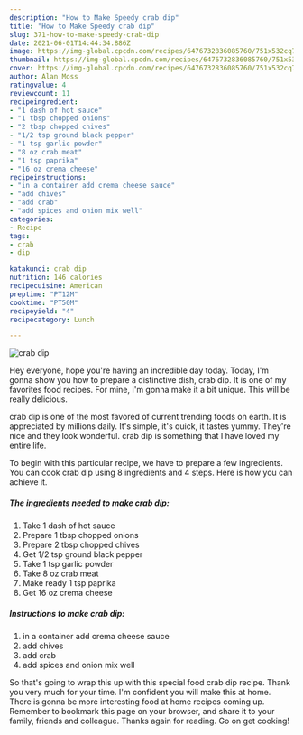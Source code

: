 ```yaml
---
description: "How to Make Speedy crab dip"
title: "How to Make Speedy crab dip"
slug: 371-how-to-make-speedy-crab-dip
date: 2021-06-01T14:44:34.886Z
image: https://img-global.cpcdn.com/recipes/6476732836085760/751x532cq70/crab-dip-recipe-main-photo.jpg
thumbnail: https://img-global.cpcdn.com/recipes/6476732836085760/751x532cq70/crab-dip-recipe-main-photo.jpg
cover: https://img-global.cpcdn.com/recipes/6476732836085760/751x532cq70/crab-dip-recipe-main-photo.jpg
author: Alan Moss
ratingvalue: 4
reviewcount: 11
recipeingredient:
- "1 dash of hot sauce"
- "1 tbsp chopped onions"
- "2 tbsp chopped chives"
- "1/2 tsp ground black pepper"
- "1 tsp garlic powder"
- "8 oz crab meat"
- "1 tsp paprika"
- "16 oz crema cheese"
recipeinstructions:
- "in a container add crema cheese sauce"
- "add chives"
- "add crab"
- "add spices and onion mix well"
categories:
- Recipe
tags:
- crab
- dip

katakunci: crab dip 
nutrition: 146 calories
recipecuisine: American
preptime: "PT12M"
cooktime: "PT50M"
recipeyield: "4"
recipecategory: Lunch

---
```



![crab dip](https://img-global.cpcdn.com/recipes/6476732836085760/751x532cq70/crab-dip-recipe-main-photo.jpg)

Hey everyone, hope you're having an incredible day today. Today, I'm gonna show you how to prepare a distinctive dish, crab dip. It is one of my favorites food recipes. For mine, I'm gonna make it a bit unique. This will be really delicious.



crab dip is one of the most favored of current trending foods on earth. It is appreciated by millions daily. It's simple, it's quick, it tastes yummy. They're nice and they look wonderful. crab dip is something that I have loved my entire life.


To begin with this particular recipe, we have to prepare a few ingredients. You can cook crab dip using 8 ingredients and 4 steps. Here is how you can achieve it.

<!--inarticleads1-->

##### The ingredients needed to make crab dip:

1. Take 1 dash of hot sauce
1. Prepare 1 tbsp chopped onions
1. Prepare 2 tbsp chopped chives
1. Get 1/2 tsp ground black pepper
1. Take 1 tsp garlic powder
1. Take 8 oz crab meat
1. Make ready 1 tsp paprika
1. Get 16 oz crema cheese




<!--inarticleads2-->

##### Instructions to make crab dip:

1. in a container add crema cheese sauce
1. add chives
1. add crab
1. add spices and onion mix well




So that's going to wrap this up with this special food crab dip recipe. Thank you very much for your time. I'm confident you will make this at home. There is gonna be more interesting food at home recipes coming up. Remember to bookmark this page on your browser, and share it to your family, friends and colleague. Thanks again for reading. Go on get cooking!

